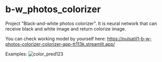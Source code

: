 # b-w_photos_colorizer
Project "Black-and-white photos colorizer". 
It is neural network that can receive black and white image and return colorize image.  

You can check working model by yourself here: https://pulsatil1-b-w-photos-colorizer-colorizer-app-tt113k.streamlit.app/





Examples:
![color_pred123](https://user-images.githubusercontent.com/70263951/218249722-30f6db6c-e6e8-4982-b888-007a9aa5b8b9.png)

